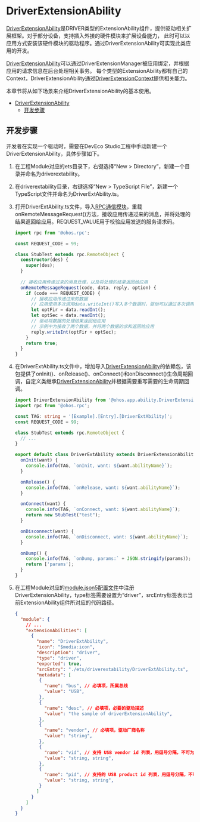 # DriverExtensionAbility

[DriverExtensionAbility](../reference/apis/js-apis-app-ability-driverExtensionAbility.md)是DRIVER类型的ExtensionAbility组件，提供驱动相关扩展框架。对于部分设备，支持插入外接的硬件模块来扩展设备能力， 此时可以以应用方式安装该硬件模块的驱动程序。通过DriverExtensionAbility可实现此类应用的开发。


[DriverExtensionAbility](../reference/apis/js-apis-app-ability-driverExtensionAbility.md)可以通过DriverExtensionManager被应用绑定，并根据应用的请求信息在后台处理相关事务。
每个类型的ExtensionAbility都有自己的Context，DriverExtensionAbility通过[DriverExtensionContext](../reference/apis/js-apis-inner-application-driverExtensionContext.md)提供相关能力。
         
本章节将从如下场景来介绍DriverExtensionAbility的基本使用。

- [DriverExtensionAbility](#driverextensionability)
  - [开发步骤](#开发步骤)

## 开发步骤

开发者在实现一个驱动时，需要在DevEco Studio工程中手动新建一个DriverExtensionAbility，具体步骤如下。

1. 在工程Module对应的ets目录下，右键选择“New &gt; Directory”，新建一个目录并命名为driverextability。

2. 在driverextability目录，右键选择“New &gt; TypeScript File”，新建一个TypeScript文件并命名为DriverExtAbility.ts。

3. 打开DriverExtAbility.ts文件，导入[RPC通信模块](../reference/apis/js-apis-rpc.md)，重载onRemoteMessageRequest()方法，接收应用传递过来的消息，并将处理的结果返回给应用。REQUEST_VALUE用于校验应用发送的服务请求码。
   
   ```ts
   import rpc from '@ohos.rpc';
   
   const REQUEST_CODE = 99;
   
   class StubTest extends rpc.RemoteObject {
     constructor(des) {
       super(des);
     }
     
     // 接收应用传递过来的消息处理，以及将处理的结果返回给应用
     onRemoteMessageRequest(code, data, reply, option) {
       if (code === REQUEST_CODE) {
         // 接收应用传递过来的数据
         // 应用使用多次调用data.writeInt()写入多个数据时，驱动可以通过多次调用data.readInt()方法接收对应的数据
         let optFir = data.readInt();
         let optSec = data.readInt();
         // 驱动将数据的处理结果返回给应用
         // 示例中为接收了两个数据，并将两个数据的求和返回给应用
         reply.writeInt(optFir + optSec);
       }
       return true;
     }
   }
   ```


4. 在DriverExtAbility.ts文件中，增加导入[DriverExtensionAbility](../reference/apis/js-apis-app-ability-driverExtensionAbility.md)的依赖包，该包提供了onInit()、onRelease()、onConnect()和onDisconnect()生命周期回调，自定义类继承[DriverExtensionAbility](../reference/apis/js-apis-app-ability-driverExtensionAbility.md)并根据需要重写需要的生命周期回调。
   
   ```ts
   import DriverExtensionAbility from '@ohos.app.ability.DriverExtensionAbility';
   import rpc from '@ohos.rpc';
   
   const TAG: string = '[Example].[Entry].[DriverExtAbility]';
   const REQUEST_CODE = 99;
   
   class StubTest extends rpc.RemoteObject {
     // ...
   }
   
   export default class DriverExtAbility extends DriverExtensionAbility {
     onInit(want) {
       console.info(TAG, `onInit, want: ${want.abilityName}`);
     }
   
     onRelease() {
       console.info(TAG, `onRelease, want: ${want.abilityName}`);
     }
   
     onConnect(want) {
       console.info(TAG, `onConnect, want: ${want.abilityName}`);
       return new StubTest("test");
     }
   
     onDisconnect(want) {
       console.info(TAG, `onDisconnect, want: ${want.abilityName}`);
     }
   
     onDump() {
       console.info(TAG, `onDump, params:` + JSON.stringify(params));
       return ['params'];
     }
   }
   ```

5. 在工程Module对应的[module.json5配置文件](../quick-start/module-configuration-file.md)中注册DriverExtensionAbility，type标签需要设置为“driver”，srcEntry标签表示当前ExtensionAbility组件所对应的代码路径。
   
   ```json
   {
     "module": {
       // ...
       "extensionAbilities": [
         {
           "name": "DriverExtAbility",
           "icon": "$media:icon",
           "description": "driver",
           "type": "driver",
           "exported": true,
           "srcEntry": "./ets/driverextability/DriverExtAbility.ts",
           "metadata": [
            {
              "name": "bus", // 必填项，所属总线
              "value": "USB",
            },
            {
              "name": "desc", // 必填项，必要的驱动描述
              "value": "the sample of driverExtensionAbility",
            },
            {
              "name": "vendor", // 必填项，驱动厂商名称
              "value": "string",
            },
            {
              "name": "vid", // 支持 USB vendor id 列表，用逗号分隔，不可为空
              "value": "string, string",
            },
            {
              "name": "pid", // 支持的 USB product id 列表，用逗号分隔，不可为空
              "value": "string, string",
            }
           ]
         }
       ]
     }
   }
   ```